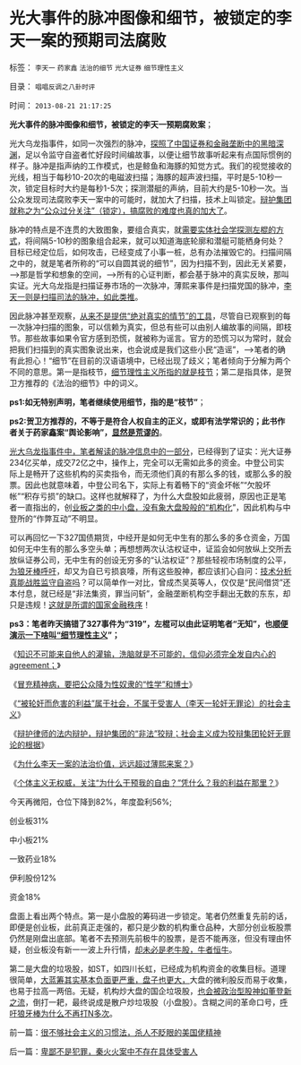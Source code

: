 # 光大事件的脉冲图像和细节，被锁定的李天一案的预期司法腐败

标签： `李天一` `药家鑫` `法治的细节` `光大证券` `细节理性主义` 

目录： `唱唱反调之八卦时评`

时间： `2013-08-21 21:17:25`

**光大事件的脉冲图像和细节，被锁定的李天一预期腐败案**；

光大乌龙指事件，如同一次强烈的脉冲，[探照了中国证券和金融垄断中的黑暗深渊](../../../2013/8/20/光大事件中幽灵，319国债期货，招行认沽，指数期货，和交易所.md)，足以令监守自盗者忙好段时间编故事，以便让细节故事听起来有点国际惯例的样子。脉冲是指声纳的工作模式，也是鲸鱼和海豚的知觉方式。我们的视觉接收的光线，相当于每秒10-20次的电磁波扫描；海豚的超声波扫描，平时是5-10秒一次，锁定目标时大约是每秒1-5次；探测潜艇的声纳，目前大约是5-10秒一次。当公众发现司法腐败李天一案中的可能时，就加大了扫描，技术上叫锁定。[辩护集团就称之为“公众过分关注”（锁定），搞腐败的难度也真的加大了](../../../2013/8/16/李天一辩护集团利用了，也拷问了中国一系列恶法；.md)。

脉冲的特点是不连贯的大致图象，要组合真实，就[需要实体社会学探测左棍的方式](../../../2013/8/17/社会观察和分析方法的科学与人治和法治的实证逻辑关系.md)，将间隔5-10秒的图象组合起来，就可以知道海底轮廓和潜艇可能栖身何处？目标已经定位后，如何攻击，已经变成了小事一桩，总有办法摧毁它的。扫描间隔之中的，就是笔者所称的“可以自圆其说的细节”，因为扫描不到，因此无关紧要，——>那是哲学和想象的空间，——>所有的心证判断，都会基于脉冲的真实反映，那叫实证。光大乌龙指是扫描证券市场的一次脉冲，薄熙来事件是扫描党国的脉冲，[李天一则是扫描司法的脉冲，如此类推](../../../2013/8/20/被李天一辩护集团轮奸的社会主义.md)。

因此脉冲甚至观察，[从来不是提供“绝对真实的情节”的工具](../../../2013/8/18/实证科学的proof／evidence，在民主中的定论，专制文化的诡辩.md)，尽管自已观察到的每一次脉冲扫描的图象，可以信赖为真实，但总有些可以由别人编故事的间隔，即枝节。那些故事如果令官方感到恐慌，就被称为谣言。官方的恐慌习以为常时，就会把我们扫描到的真实图象说出来，也会说成是我们这些小民“造谣”，——>笔者的确有此担心！“细节”在目前的汉语语境中，已经出现了歧义；笔者倾向于分解为两个不同的意思。第一是指枝节，[细节理性主义所指的就是枝节](../../../2012/8/23/细节理性主义的自导自演.md)；第二是指具体，是贺卫方推荐的《法治的细节》中的词义。

**ps1:如无特别声明，笔者继续使用细节，指的是“枝节”**；

**ps2:贺卫方推荐的，不等于是符合人权自主的正义，或即有法学常识的；此书作者关于药家鑫案“舆论影响”，[显然是荒谬的](../../../2013/8/16/李天一轮奸案可能被黑白颠倒的科学原理.md)**。

[光大乌龙指事件中，笔者解读的脉冲信息中的一部分](../../../2013/8/19/光大事件，是照明股市黑暗深渊真相的一束闪电，一束脉冲.md)，已经得到了证实：光大证券234亿买单，成交72亿之中，操作上，完全可以无需如此多的资金。中登公司实际上是畅开了这些机构的买卖指令，而无须他们真的有那么多的钱，或那么多的股票。因此也就意味着，中登公司名下，实际上有着畅下的“资金坏帐”“欠股坏帐”“积存亏损”的缺口。这样也就解释了，为什么大盘股如此疲弱，原因也正是笔者一直指出的，创[业板之类的中小盘，没有象大盘股般的“机构化](../../../2013/6/26/庄家是熊市的镇静剂，暴跌的救心丹，熊牛过渡的媒人.md)”，因此机构与中登所的“作弊互动”不明显。

可以再回忆一下327国债期货，中经开是如何无中生有的那么多的多仓资金，万国如何无中生有的那么多空头单；再想想两次认沽权证中，证监会如何放纵上交所去放纵证券公司，无中生有的创设无穷多的“认沽权证”？那些轻视市场制度的公平，[为狼牙棒呼吁](../../../2013/7/25/机构市强烈的羊群效应和小盘股融券及杠杆化的后果.md)，却又为自已亏损哀嚎，所有这些股神，都应该扪心自问：[技术分析真能战胜监守自盗吗](../../../2013/6/18/职业股神的四大专业原则；.md)？可以简单作一对比，曾成杰吴英等人，仅仅是“民间借贷”还本付息，就已经是“非法集资，罪当问斩”，金融垄断机构空手翻出无数的东东，却只是违规！[这就是所谓的国家金融秩序](../../../2012/6/10/为什么金融秩序Order吴英该死.md)！

**ps3：笔者昨天搞错了327事件为“319”，左棍可以由此证明笔者“无知”，也[顺便演示一下啥叫“细节理性主义](../../../2012/5/6/真实细节的乌托邦，现实污点的放大镜；.md)”；**

《[知识不可能来自他人的灌输，洗脑就是不可能的，信仰必须完全发自内心的agreement；](../../../2013/8/19/知识论的认知，大学无书，交流沟通学.md)》

《[冒充精神病，要把公众降为性奴隶的“性学”和博士](../../../2013/8/20/冒充精神病的“性学”和博士.md)》

《[“被轮奸而危害的利益”属于社会，不属于受害人（李天一轮奸无罪论）的社会主义](../../../2013/8/20/被李天一辩护集团轮奸的社会主义.md)》

《[辩护律师的法内辩护，辩护集团的“非法”狡辩；社会主义成为狡辩集团轮奸无罪论的根据](../../../2013/8/21/辩护律师的法内辩护，辩护集团的“非法”狡辩.md)》

《[为什么李天一案的法治价值，远远超过薄熙来案？](../../../2013/8/21/李天一案的法治价值，远远超过薄熙来案.md)》

《[个体主义无权威，关注“为什么干预我的自由？”凭什么？我的利益在那里？](../../../2013/8/21/很不够社会主义的习惯法，杀人不眨眼的美国佬精神.md)》

今天再微阳，仓位下降到82%，年度盈利56%;

创业板31%

中小板21%

一致药业18%

伊利股份12%

资金18%

盘面上看出两个特点。第一是小盘股的筹码进一步锁定。笔者仍然重复先前的话，即便是创业板，此前真正走强的，都只是少数的机构重仓品种，大部分创业板股票仍然是刚盘出底部。笔者不去预测先前极牛的股票，是否不能再涨，但没有理由怀疑，创业板没有新一一波上升行情，[却未必是老牛股，牛者恒牛](../../../2013/4/24/机构开始投资小盘股；证监会应鼓励对小盘股的投资；.md)。

第二是大盘的垃圾股，如ST，如四川长虹，已经成为机构资金的收集目标。道理很简单，[大蓝筹其实基本负面更严重，盘子也更大，](../../../2013/4/24/为什么股民赚不到钱？股神却赚盘满钵满？.md)大盘的微利股反而易于收集，也易于拉高一两倍。无疑，机构炒大盘的国企垃圾股，[也会被政治型股神如董登新之流](../../../2011/6/13/世界上有蠢猪并不奇怪.md)，倒打一耙，最终说成是散户炒垃圾股（小盘股）。含糊之间的革命口号，[呼吁狼牙棒为什么不再打N多次](../../../2013/6/8/股市分析的国家标准和监管.md)。



前一篇：[很不够社会主义的习惯法，杀人不眨眼的美国佬精神](../../../2013/8/21/很不够社会主义的习惯法，杀人不眨眼的美国佬精神.md)

后一篇：[卑鄙不是犯罪，秦火火案中不存在具体受害人](../../../2013/8/22/卑鄙不是犯罪，秦火火案中不存在具体受害人.md)